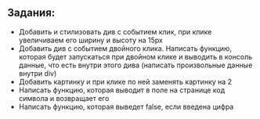 ## Задания:
* Добавить и стилизовать див с событием клик, при клике увеличиваем его ширину и высоту на 15px
* Добавить див с событием двойного клика. Написать функцию, которая будет запускаться при двойном клике и выводить в консоль данные, что есть внутри этого дива (написать произвольные данные внутри div)
* Добавить картинку и при клике по ней заменять картинку на 2
* Написать функцию, которая выводит в поле на странице код символа и возвращает его
* Написать функцию, которая выведет false, если введена цифра
